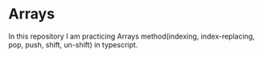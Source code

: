 # Arrays
In this repository I am practicing Arrays method(indexing, index-replacing, pop, push, shift, un-shift) in typescript.
